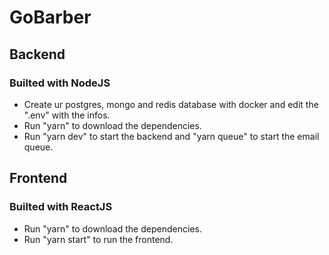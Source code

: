 # GoBarber

## Backend
### Builted with NodeJS
* Create ur postgres, mongo and redis database with docker and edit the ".env" with the infos.
* Run "yarn" to download the dependencies.
* Run "yarn dev" to start the backend and "yarn queue" to start the email queue.

## Frontend
### Builted with ReactJS
* Run "yarn" to download the dependencies.
* Run "yarn start" to run the frontend.
